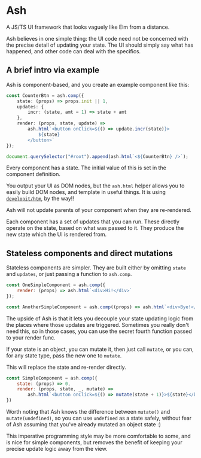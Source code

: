 # Ash

A JS/TS UI framework that looks vaguely like Elm from a distance.

Ash believes in one simple thing:
the UI code need not be concerned with the precise detail of updating your state.
The UI should simply say what has happened, and other code can deal with the specifics.

## A brief intro via example

Ash is component-based, and you create an example component like this:

```ts
const CounterBtn = ash.comp({
    state: (props) => props.init || 1,
    updates: {
        incr: (state, amt = 1) => state + amt
    },
    render: (props, state, update) =>
        ash.html`<button onClick=${() => update.incr(state)}>
            ${state}
        </button>`
});

document.querySelector("#root").append(ash.html`<${CounterBtn} />`);
```

Every component has a state. The initial value of this is set in the component definition.

You output your UI as DOM nodes, but the `ash.html` helper allows you to easily build DOM nodes,
and template in useful things.
It is using [`developit/htm`](https://github.com/developit/htm), by the way!!

Ash will not update parents of your component when they are re-rendered.

Each component has a set of updates that you can run.
These directly operate on the state, based on what was passed to it.
They produce the new state which the UI is rendered from.

## Stateless components and direct mutations

Stateless components are simpler.
They are built either by omitting `state` and `updates`, or just passing a function to `ash.comp`.

```js
const OneSimpleComponent = ash.comp({
    render: (props) => ash.html`<div>Hi!</div>`
});

const AnotherSimpleComponent = ash.comp((props) => ash.html`<div>Bye!</div>`);
```

The upside of Ash is that it lets you decouple your state updating logic from the places where
those updates are triggered.
Sometimes you really don't need this, so in those cases,
you can use the secret fourth function passed to your render func.

If your state is an object, you can mutate it, then just call `mutate`,
or you can, for any state type, pass the new one to `mutate`.

This will replace the state and re-render directly.

```js
const SimpleComponent = ash.comp({
    state: (props) => 0,
    render: (props, state, _, mutate) =>
        ash.html`<button onClick=${() => mutate(state + 1)}>${state}</button>`
})
```

Worth noting that Ash knows the difference between `mutate()` and `mutate(undefined)`,
so you can use `undefined` as a state safely,
without fear of Ash assuming that you've already mutated an object state :)

This imperative programming style may be more comfortable to some,
and is nice for simple components,
but removes the benefit of keeping your precise update logic away from the view.